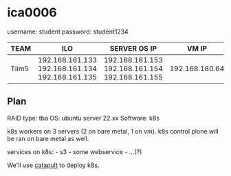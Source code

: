 # ica0006

[catapult]: https://github.com/ClarifiedSecurity/catapult

username: student
password: student1234

| TEAM | ILO | SERVER OS IP | VM IP |
|---|---|---|---|
| Tiim5 | 192.168.161.133 192.168.161.134 192.168.161.135 | 192.168.161.153 192.168.161.154 192.168.161.155 | 192.168.180.64 |

## Plan

RAID type: tba
OS: ubuntu server 22.xx
Software: k8s

k8s workers on 3 servers (2 on bare metal, 1 on vm). k8s control plone will be ran on bare metal as well.

services on k8s:
    - s3
    - some webservice
    - ...(?)

We'll use [catapult] to deploy k8s.

